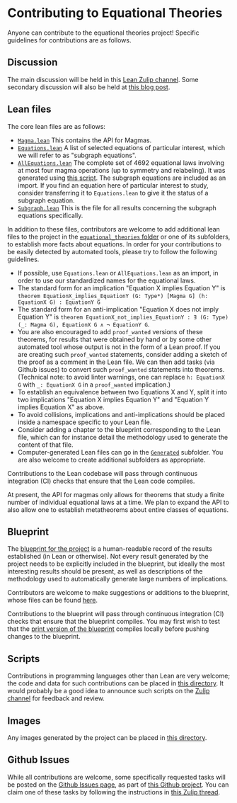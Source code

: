 # Contributing to Equational Theories

Anyone can contribute to the equational theories project!  Specific guidelines for contributions are as follows.

## Discussion

The main discussion will be held in this [Lean Zulip channel](https://leanprover.zulipchat.com/#narrow/stream/458659-Equational/).  Some secondary discussion will also be held at [this blog post](https://terrytao.wordpress.com/2024/09/25/a-pilot-project-in-universal-algebra-to-explore-new-ways-to-collaborate-and-use-machine-assistance/).

## Lean files

The core lean files are as follows:

- [`Magma.lean`](https://github.com/teorth/equational_theories/blob/main/equational_theories/Magma.lean)  This contains the API for Magmas.
- [`Equations.lean`](https://github.com/teorth/equational_theories/blob/main/equational_theories/Equations.lean)  A list of selected equations of particular interest, which we will refer to as "subgraph equations".
- [`AllEquations.lean`](https://github.com/teorth/equational_theories/blob/main/equational_theories/AllEquations.lean)  The complete set of 4692 equational laws involving at most four magma operations (up to symmetry and relabeling).  It was generated using [this script](https://github.com/teorth/equational_theories/blob/main/scripts/generate_eqs_list.py).  The subgraph equations are included as an import.  If you find an equation here of particular interest to study, consider transferring it to `Equations.lean` to give it the status of a subgraph equation.
- [`Subgraph.lean`](https://github.com/teorth/equational_theories/blob/main/equational_theories/Subgraph.lean)  This is the file for all results concerning the subgraph equations specifically.

In addition to these files, contributors are welcome to add additional lean files to the project in the [`equational_theories` folder](https://github.com/teorth/equational_theories/tree/main/equational_theories) or one of its subfolders, to establish more facts about equations.  In order for your contributions to be easily detected by automated tools, please try to follow the following guidelines.

- If possible, use `Equations.lean` or `AllEquations.lean` as an import, in order to use our standardized names for the equational laws.
- The standard form for an implication "Equation X implies Equation Y" is
`theorem EquationX_implies_EquationY (G: Type*) [Magma G] (h: EquationX G) : EquationY G`
- The standard form for an anti-implication "Equation X does not imply Equation Y" is `theorem EquationX_not_implies_EquationY : ∃ (G: Type) (_: Magma G), EquationX G ∧ ¬ EquationY G`.
- You are also encouraged to add `proof_wanted` versions of these theorems, for results that were obtained by hand or by some other automated tool whose output is not in the form of a Lean proof.  If you are creating such `proof_wanted` statements, consider adding a sketch of the proof as a comment in the Lean file.  We can then add tasks (via Github issues) to convert such `proof_wanted` statements into theorems.  (Technical note: to avoid linter warnings, one can replace `h: EquationX G` with `_: EquationX G` in a `proof_wanted` implication.)
- To establish an equivalence between two Equations X and Y, split it into two implications "Equation X implies Equation Y" and "Equation Y implies Equation X" as above.
- To avoid collisions, implications and anti-implications should be placed inside a namespace specific to your Lean file.
- Consider adding a chapter to the blueprint corresponding to the Lean file, which can for instance detail the methodology used to generate the content of that file.
- Computer-generated Lean files can go in the [`Generated`](https://github.com/teorth/equational_theories/tree/main/equational_theories/Generated) subfolder.  You are also welcome to create additional subfolders as appropriate.

Contributions to the Lean codebase will pass through continuous integration (CI) checks that ensure that the Lean code compiles.

At present, the API for magmas only allows for theorems that study a finite number of individual equational laws at a time.  We plan to expand the API to also allow one to establish metatheorems about entire classes of equations.

## Blueprint

The [blueprint for the project](https://teorth.github.io/equational_theories/blueprint/) is a human-readable record of the results established (in Lean or otherwise).  Not every result generated by the project needs to be explicitly included in the blueprint, but ideally the most interesting results should be present, as well as descriptions of the methodology used to automatically generate large numbers of implications.

Contributors are welcome to make suggestions or additions to the blueprint, whose files can be found [here](https://github.com/teorth/equational_theories/tree/main/blueprint/src/chapter).

Contributions to the blueprint will pass through continuous integration (CI) checks that ensure that the blueprint compiles.  You may first wish to test that the [print version of the blueprint](https://github.com/teorth/equational_theories/blob/main/blueprint/src/print.tex) compiles locally before pushing changes to the blueprint.

## Scripts

Contributions in programming languages other than Lean are very welcome; the code and data for such contributions can be placed in [this directory](https://github.com/teorth/equational_theories/tree/main/scripts).  It would probably be a good idea to announce such scripts on the [Zulip channel](https://leanprover.zulipchat.com/#narrow/stream/458659-Equational/) for feedback and review.


## Images

Any images generated by the project can be placed in [this directory](https://github.com/teorth/equational_theories/tree/main/images).

## Github Issues

While all contributions are welcome, some specifically requested tasks will be posted on the [Github Issues page](https://github.com/teorth/equational_theories/issues), as part of [this Github project](https://github.com/users/teorth/projects/1).  You can claim one of these tasks by following the instructions in [this Zulip thread](https://leanprover.zulipchat.com/#narrow/stream/458659-Equational/topic/PRs.20Welcome.20.3A.20CI.20actions.20to.20manage.20the.20project).
